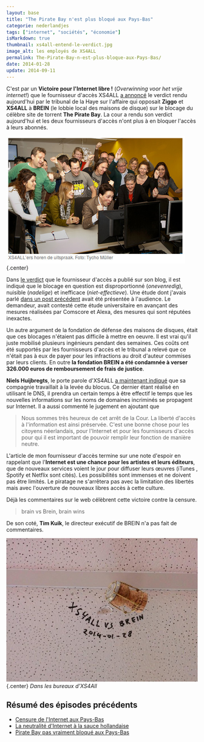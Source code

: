 ```yaml
---
layout: base
title: "The Pirate Bay n'est plus bloqué aux Pays-Bas"
categorie: nederlandjes
tags: ["internet", "sociétés", "économie"]
isMarkdown: true
thumbnail: xs4all-entend-le-verdict.jpg
image_alt: les employés de XS4ALL
permalink: The-Pirate-Bay-n-est-plus-bloque-aux-Pays-Bas/
date: 2014-01-28
update: 2014-09-11
---
```


C'est par un **Victoire pour l'Internet libre !** (*Overwinning voor het vrije internet!*) que le fournisseur d'accès XS4ALL [a annoncé](https://blog.xs4all.nl/2014/01/28/internetblokkade-the-pirate-bay-opgeheven/) le verdict rendu aujourd'hui par le tribunal de la Haye sur l'affaire qui opposait **Ziggo** et **XS4ALL** à **BREIN** (le lobbie local des maisons de disque) sur le blocage du célèbre site de torrent **The Pirate Bay**. La cour a rendu son verdict aujourd'hui et les deux fournisseurs d'accès n'ont plus à en bloquer l'accès à leurs abonnés.

![les employés de XS4ALL joyeux autour d'un laptop](xs4all-entend-le-verdict.jpg){.center}

Dans [le verdict](https://blog.xs4all.nl/wp-content/uploads/2014/01/Arrest-Hof-Den-Haag-20140128.pdf "verdict de l'appel en PDF") que le fournisseur d'accès a publié sur son blog, il est indiqué que le blocage en question est disproportionné (*onevenredig*), nuisible (*nadelige*) et inefficace (*niet-effectieve*). Une étude dont j'avais parlé [dans un post précédent](/Pirate-Bay-pas-vraiment-bloque-aux-Pays-Bas) avait été présentée à l'audience. Le demandeur, avait contesté cette étude universitaire en avançant des mesures réalisées par Comscore et Alexa, des mesures qui sont réputées inexactes.

Un autre argument de la fondation de défense des maisons de disques, était que ces blocages n'étaient pas difficile à mettre en oeuvre. Il est vrai qu'il juste mobilisé plusieurs ingénieurs pendant des semaines. Ces coûts ont été supportés par les fournisseurs d'accès et le tribunal a relevé que ce n'était pas à eux de payer pour les infractions au droit d'auteur commises par leurs clients. En outre **la fondation BREIN a été condamnée à verser 326.000 euros de remboursement de frais de justice**.

**Niels Huijbregts**, le porte parole d'XS4ALL [a maintenant indiqué](https://blog.xs4all.nl/2014/01/28/internetblokkade-the-pirate-bay-opgeheven/) que sa compagnie travaillait à la levée du blocus. Ce dernier étant réalisé en utilisant le DNS, il prendra un certain temps à être effectif le temps que les nouvelles informations sur les noms de domaines incriminés se propagent sur Internet. Il a aussi commenté le jugement en ajoutant que 

> Nous sommes très heureux de cet arrêt de la Cour. La liberté d'accès à l'information est ainsi préservée. C'est une bonne chose pour les citoyens néerlandais, pour l'Internet et pour les fournisseurs d'accès pour qui il est important de pouvoir remplir leur fonction de manière neutre.

L'article de mon fournisseur d'accès termine sur une note d'espoir en rappelant que l'**Internet est une chance pour les artistes et leurs éditeurs**, que de nouveaux services voient le jour pour diffuser leurs œuvres (iTunes , Spotify et Netflix sont cités). Les possibilités sont immenses et ne doivent pas être limités. Le piratage ne s'arrêtera pas avec la limitation des libertés mais avec l'ouverture de nouveaux libres accès à cette culture.

Déjà les commentaires sur le web célèbrent cette victoire contre la censure. 

> brain vs Brein, brain wins

De son coté, **Tim Kuik**, le directeur exécutif de BREIN n'a pas fait de commentaires.

![Bonchon collé au faux-plafond avec la date du verdict](kurk-in-het-plafon.jpeg){.center}
*Dans les bureaux d'XS4All*

## Résumé des épisodes précédents
* [Censure de l'Internet aux Pays-Bas](/censure-de-l-internet-aux-pays-bas)  
* [La neutralité d'Internet à la sauce hollandaise](/La-neutralite-Internet-sauce-hollandaise)  
* [Pirate Bay pas vraiment bloqué aux Pays-Bas](/Pirate-Bay-pas-vraiment-bloque-aux-Pays-Bas)  

<!-- post notes:
http://tweakers.net/nieuws/93949/ziggo-en-xs4all-hoeven-the-pirate-bay-niet-langer-te-blokkeren.html
--->
